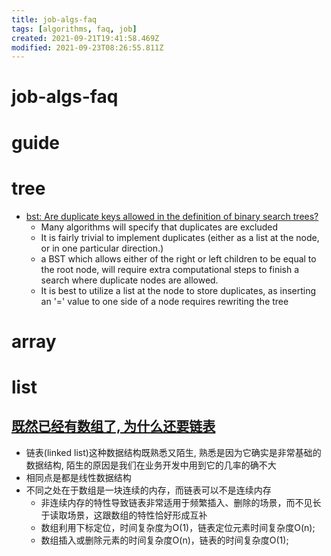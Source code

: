 ```yaml
---
title: job-algs-faq
tags: [algorithms, faq, job]
created: 2021-09-21T19:41:58.469Z
modified: 2021-09-23T08:26:55.811Z
---
```


# job-algs-faq  

# guide

# tree
- [bst: Are duplicate keys allowed in the definition of binary search trees?](https://stackoverflow.com/questions/300935/are-duplicate-keys-allowed-in-the-definition-of-binary-search-trees)
  - Many algorithms will specify that duplicates are excluded
  - It is fairly trivial to implement duplicates (either as a list at the node, or in one particular direction.)
  - a BST which allows either of the right or left children to be equal to the root node, will require extra computational steps to finish a search where duplicate nodes are allowed.
  - It is best to utilize a list at the node to store duplicates, as inserting an '=' value to one side of a node requires rewriting the tree 
# array

# list

## [既然已经有数组了, 为什么还要链表](https://juejin.cn/post/6844903946222321671)

- 链表(linked list)这种数据结构既熟悉又陌生, 熟悉是因为它确实是非常基础的数据结构, 陌生的原因是我们在业务开发中用到它的几率的确不大
- 相同点是都是线性数据结构
- 不同之处在于数组是一块连续的内存，而链表可以不是连续内存
  - 非连续内存的特性导致链表非常适用于频繁插入、删除的场景，而不见长于读取场景，这跟数组的特性恰好形成互补
  - 数组利用下标定位，时间复杂度为O(1)，链表定位元素时间复杂度O(n); 
  - 数组插入或删除元素的时间复杂度O(n)，链表的时间复杂度O(1); 
